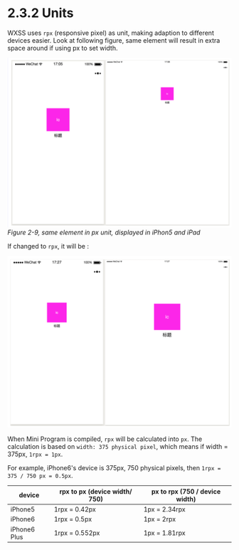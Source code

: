 # 2.3.2 Units

WXSS uses `rpx` (responsive pixel) as unit, making adaption to different devices easier. Look at following figure, same element will result in extra space around if using px to set width.

![Figure 2-9, same element in px unit, displayed in iPhon5 and iPad](/static/2-9.png)
*Figure 2-9, same element in px unit, displayed in iPhon5 and iPad*

If changed to `rpx`, it will be :

![Figure 2-10  if changed to rpx](/static/2-10.png)

When Mini Program is compiled, `rpx` will be calculated into `px`. The calculation is based on `width: 375 physical pixel`,  which means if width = 375px, `1rpx = 1px`. 

For example, iPhone6's device is 375px, 750 physical pixels, then `1rpx = 375 / 750 px = 0.5px`.

device | rpx to px (device width/ 750) | px to rpx (750 / device width)
-------|-------------|-----------
iPhone5 | 1rpx = 0.42px | 1px = 2.34rpx
iPhone6 | 1rpx = 0.5px | 1px = 2rpx
iPhone6 Plus | 1rpx = 0.552px | 1px = 1.81rpx
